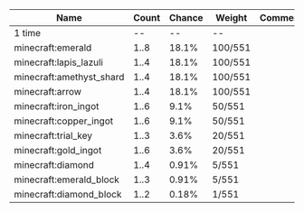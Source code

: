 | Name                     | Count | Chance | Weight  | Comment |
| ------------------------ | ----- | ------ | ------- | ------- |
| 1 time                   |    -- |     -- |      -- |         |
| minecraft:emerald        |  1..8 |  18.1% | 100/551 |         |
| minecraft:lapis_lazuli   |  1..4 |  18.1% | 100/551 |         |
| minecraft:amethyst_shard |  1..4 |  18.1% | 100/551 |         |
| minecraft:arrow          |  1..4 |  18.1% | 100/551 |         |
| minecraft:iron_ingot     |  1..6 |   9.1% |  50/551 |         |
| minecraft:copper_ingot   |  1..6 |   9.1% |  50/551 |         |
| minecraft:trial_key      |  1..3 |   3.6% |  20/551 |         |
| minecraft:gold_ingot     |  1..6 |   3.6% |  20/551 |         |
| minecraft:diamond        |  1..4 |  0.91% |   5/551 |         |
| minecraft:emerald_block  |  1..3 |  0.91% |   5/551 |         |
| minecraft:diamond_block  |  1..2 |  0.18% |   1/551 |         |